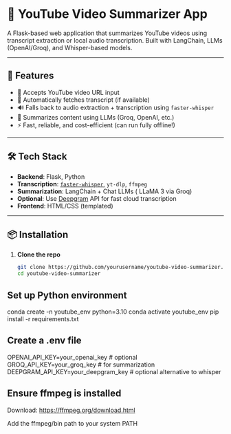 # 🎥 YouTube Video Summarizer App

A Flask-based web application that summarizes YouTube videos using transcript extraction or local audio transcription. Built with LangChain, LLMs (OpenAI/Groq), and Whisper-based models.

---

## 🚀 Features

- 🔗 Accepts YouTube video URL input
- 📄 Automatically fetches transcript (if available)
- 🔊 Falls back to audio extraction + transcription using `faster-whisper`
- 🧠 Summarizes content using LLMs (Groq, OpenAI, etc.)
- ⚡ Fast, reliable, and cost-efficient (can run fully offline!)

---

## 🛠️ Tech Stack

- **Backend**: Flask, Python
- **Transcription**: [`faster-whisper`](https://github.com/guillaumekln/faster-whisper), `yt-dlp`, `ffmpeg`
- **Summarization**: LangChain + Chat LLMs ( LLaMA 3 via Groq)
- **Optional**: Use [Deepgram](https://www.deepgram.com) API for fast cloud transcription
- **Frontend**: HTML/CSS (templated)

---

## 📦 Installation

1. **Clone the repo**
   ```bash
   git clone https://github.com/yourusername/youtube-video-summarizer.git
   cd youtube-video-summarizer


## Set up Python environment

conda create -n youtube_env python=3.10
conda activate youtube_env
pip install -r requirements.txt


## Create a .env file

OPENAI_API_KEY=your_openai_key         # optional
GROQ_API_KEY=your_groq_key             # for summarization
DEEPGRAM_API_KEY=your_deepgram_key     # optional alternative to whisper



## Ensure ffmpeg is installed

Download: https://ffmpeg.org/download.html

Add the ffmpeg/bin path to your system PATH
